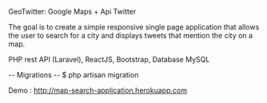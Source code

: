 GeoTwitter: Google Maps + Api Twitter


The goal is to create a simple responsive single page application that allows the user to search for a city and displays tweets that mention the city on a map.


PHP rest API (Laravel), ReactJS, Bootstrap, Database MySQL

-- Migrations --
$  php artisan migration 


Demo : http://map-search-application.herokuapp.com